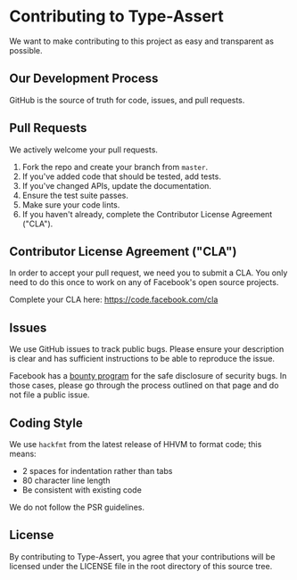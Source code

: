 # Contributing to Type-Assert
We want to make contributing to this project as easy and transparent as
possible.

## Our Development Process
GitHub is the source of truth for code, issues, and pull requests.

## Pull Requests
We actively welcome your pull requests.

1. Fork the repo and create your branch from `master`.
2. If you've added code that should be tested, add tests.
3. If you've changed APIs, update the documentation.
4. Ensure the test suite passes.
5. Make sure your code lints.
6. If you haven't already, complete the Contributor License Agreement ("CLA").

## Contributor License Agreement ("CLA")
In order to accept your pull request, we need you to submit a CLA. You only need
to do this once to work on any of Facebook's open source projects.

Complete your CLA here: <https://code.facebook.com/cla>

## Issues
We use GitHub issues to track public bugs. Please ensure your description is
clear and has sufficient instructions to be able to reproduce the issue.

Facebook has a [bounty program](https://www.facebook.com/whitehat/) for the safe
disclosure of security bugs. In those cases, please go through the process
outlined on that page and do not file a public issue.

## Coding Style

We use `hackfmt` from the latest release of HHVM to format code; this means:

* 2 spaces for indentation rather than tabs
* 80 character line length
* Be consistent with existing code

We do not follow the PSR guidelines.

## License
By contributing to Type-Assert, you agree that your contributions
will be licensed under the LICENSE file in the root directory of this source
tree.
